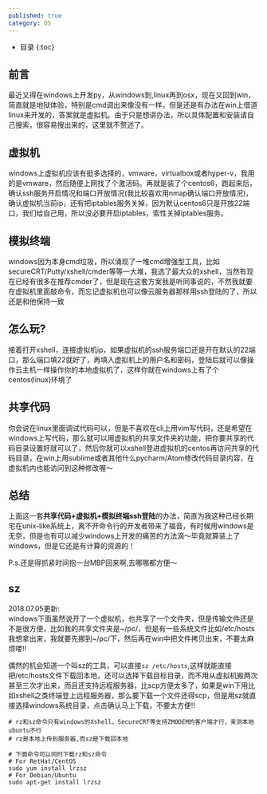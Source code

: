 ```yaml
---
published: true
category: OS
---
```

* 目录
{:toc}

## 前言
最近又得在windows上开发py，从windows到,linux再到osx，现在又回到win，简直就是地狱体验，特别是cmd调出来像没有一样，但是还是有办法在win上借道linux来开发的，答案就是虚拟机。由于只是想讲办法，所以具体配置和安装请自己搜索，很容易搜出来的，这里就不赘述了。

## 虚拟机
windows上虚拟机应该有挺多选择的，vmware，virtualbox或者hyper-v，我用的是vmware，然后随便上网找了个激活码。再就是装了个centos6，跑起来后，确认ssh服务开启情况和端口开放情况(我比较喜欢用nmap确认端口开放情况)，确认虚拟机当前ip，还有把iptables服务关掉，因为默认centos6只是开放22端口，我们给自己用，所以没必要开启iptables，索性关掉iptables服务。

## 模拟终端
windows因为本身cmd垃圾，所以涌现了一堆cmd增强型工具，比如secureCRT/Putty/xshell/cmder等等一大堆，我选了最大众的xshell，当然有现在已经有很多在推荐cmder了，但是现在这套方案我是听同事说的，不然我就要在虚拟机里面敲命令，而忘记虚拟机也可以像云服务器那样用ssh登陆的了，所以还是和他保持一致

## 怎么玩?
接着打开xshell，连接虚拟机ip，如果虚拟机的ssh服务端口还是开在默认的22端口，那么端口填22就好了，再填入虚拟机上的用户名和密码，登陆后就可以像操作云主机一样操作你的本地虚拟机了，这样你就在windows上有了个centos(linux)环境了

## 共享代码
你会说在linux里面调试代码可以，但是不喜欢在cli上用vim写代码，还是希望在windows上写代码，那么就可以用虚拟机的共享文件夹的功能，把你要共享的代码目录设置好就可以了，然后你就可以xshell登进虚拟机的centos再访问共享的代码目录，在win上用sublime或者其他什么pycharm/Atom修改代码目录内容，在虚拟机内也能访问到这种修改喔～

## 总结
上面这一套**共享代码+虚拟机+模拟终端ssh登陆**的办法，简直为我这种已经长期宅在unix-like系统上，离不开命令行的开发者带来了福音，有时候用windows是无奈，但是也有可以减少windows上开发的痛苦的方法滴～毕竟就算装上了windows，但是它还是有计算的资源的！

P.s.还是得抓紧时间抱一台MBP回来啊,去哪哪都方便～

## sz  
2018.07.05更新:  
windows下面虽然说开了一个虚拟机，也共享了一个文件夹，但是传输文件还是不是很方便，比如我的共享文件夹是~/pc/，但是有一些系统文件比如/etc/hosts我想拿出来，我就要先挪到~/pc/下，然后再在win中把文件拷贝出来，不要太麻烦喽!!  

偶然的机会知道一个叫sz的工具，可以直接`sz /etc/hosts`,这样就能直接把/etc/hosts文件下载回本地，还可以选择下载目标目录，而不用从虚拟机搬两次甚至三次才出来，而且还支持远程服务器，比scp方便太多了，如果是win下用比如xshell之类终端登上远程服务器，那么要下载一个文件还得scp，但是用sz就直接选择windows系统目录，点击确认马上下载，不要太方便!!

```shell
# rz和sz命令只有windows的Xshell，SecureCRT等支持ZMODEM的客户端才行，亲测本地ubuntu不行
# rz是本地上传到服务器,而sz是下载回本地

# 下面命令可以同时下载rz和sz命令
# For RetHat/CentOS
sudo yum install lrzsz
# For Debian/Ubuntu
sudo apt-get install lrzsz
```
